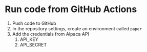 # Run code from GitHub Actions

1. Push code to GitHub
2. In the repository settings, create an environment called `paper`
3. Add the credentials from Alpaca API
   1. API_KEY
   2. API_SECRET